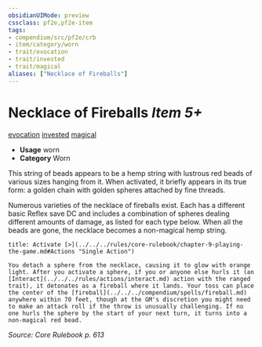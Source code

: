 ```yaml
---
obsidianUIMode: preview
cssclass: pf2e,pf2e-item
tags:
- compendium/src/pf2e/crb
- item/category/worn
- trait/evocation
- trait/invested
- trait/magical
aliases: ["Necklace of Fireballs"]
---
```

# Necklace of Fireballs *Item 5+*  
[evocation](../../../Rules/traits/evocation.md)  [invested](../../../Rules/traits/invested.md)  [magical](../../../Rules/traits/magical.md)  

- **Usage** worn
- **Category** Worn

This string of beads appears to be a hemp string with lustrous red beads of various sizes hanging from it. When activated, it briefly appears in its true form: a golden chain with golden spheres attached by fine threads.

Numerous varieties of the necklace of fireballs exist. Each has a different basic Reflex save DC and includes a combination of spheres dealing different amounts of damage, as listed for each type below. When all the beads are gone, the necklace becomes a non-magical hemp string.

```ad-embed-ability
title: Activate [>](../../../rules/core-rulebook/chapter-9-playing-the-game.md#Actions "Single Action")

You detach a sphere from the necklace, causing it to glow with orange light. After you activate a sphere, if you or anyone else hurls it (an [Interact](../../../rules/actions/interact.md) action with the ranged trait), it detonates as a fireball where it lands. Your toss can place the center of the [fireball](../../../compendium/spells/fireball.md) anywhere within 70 feet, though at the GM's discretion you might need to make an attack roll if the throw is unusually challenging. If no one hurls the sphere by the start of your next turn, it turns into a non-magical red bead.
```

*Source: Core Rulebook p. 613*
